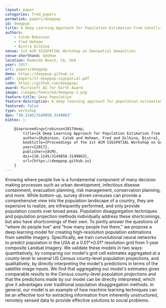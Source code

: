 ```yaml
---
layout: paper
categories: fred_papers
permalink: papers/deeppop
id: deeppop
title: A Deep Learning Approach for Population Estimation from Satellite Imagery
authors:
    - Caleb Robinson
    - Fred Hohman
    - Bistra Dilkina
venue: 1st ACM SIGSPATIAL Workshop on Geospatial Humanities
venue-shorthand: GeoHum
location: Redondo Beach, CA, USA
year: 2017
url: papers/deeppop
demo: https://deeppop.github.io
pdf: /papers/17-deeppop-sigspatial.pdf
code: https://github.com/deeppop/
award: Microsoft AI for Earth Award
image: /images/featured/deeppop-3.png
feature-title: Deep Population
feature-description: A deep learning approach for population estimation from satellite imagery
featured: false
type: workshop
dpo: "10.1145/3149858.3149863"
bibtex: |-

    @inproceedings{robinson2017deep,
        title={A Deep Learning Approach for Population Estimation from Satellite Imagery},
        author={Robinson, Caleb and Hohman, Fred and Dilkina, Bistra},
        booktitle={Proceedings of the 1st ACM SIGSPATIAL Workshop on Geospatial Humanities},
        year={2017},
        publisher={ACM},
        doi={10.1145/3149858.3149863},
        url={https://deeppop.github.io}
    }
---
```


Knowing where people live is a fundamental component of many decision making processes such as urban development, infectious disease containment, evacuation planning, risk management, conservation planning, and more.
While bottom-up, survey driven censuses can provide a comprehensive view into the population landscape of a country, they are expensive to realize, are infrequently performed, and only provide population counts over broad areas.
Population disaggregation techniques and population projection methods individually address these shortcomings, but also have shortcomings of their own.
To jointly answer the questions of "where do people live" and "how many people live there," we propose a deep learning model for creating high-resolution population estimations from satellite imagery.
Specifically, we train convolutional neural networks to predict population in the USA at a 0.01°×0.01° resolution grid from 1-year composite Landsat imagery.
We validate these models in two ways: quantitatively, by comparing our model's grid cell estimates aggregated at a county-level to several US Census county-level population projections, and qualitatively, by directly interpreting the model's predictions in terms of the satellite image inputs.
We find that aggregating our model's estimates gives comparable results to the Census county-level population projections and that the predictions made by our model can be directly interpreted, which give it advantages over traditional population disaggregation methods. In general, our model is an example of how machine learning techniques can be an effective tool for extracting information from inherently unstructured, remotely sensed data to provide effective solutions to social problems.